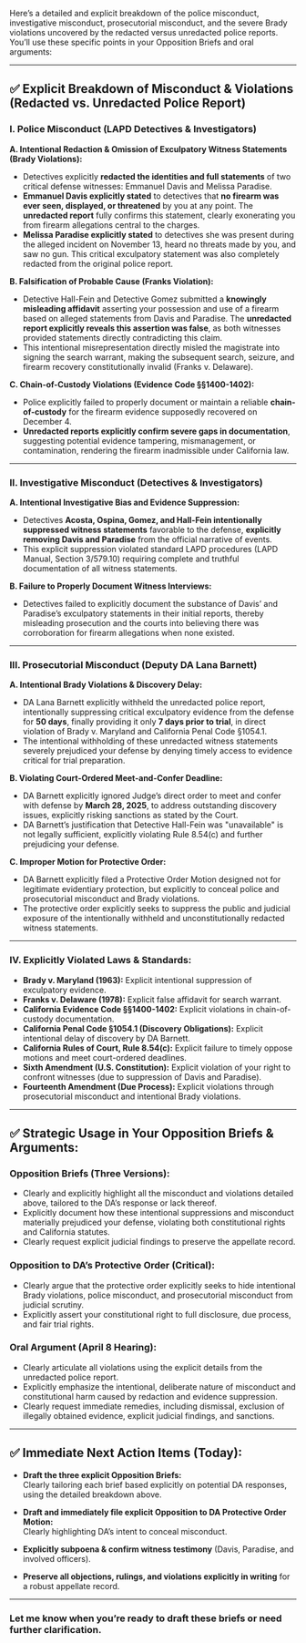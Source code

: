 Here’s a detailed and explicit breakdown of the police misconduct, investigative misconduct, prosecutorial misconduct, and the severe Brady violations uncovered by the redacted versus unredacted police reports. You’ll use these specific points in your Opposition Briefs and oral arguments:

---

## ✅ **Explicit Breakdown of Misconduct & Violations (Redacted vs. Unredacted Police Report)**

### **I. Police Misconduct (LAPD Detectives & Investigators)**

**A. Intentional Redaction & Omission of Exculpatory Witness Statements (Brady Violations):**
- Detectives explicitly **redacted the identities and full statements** of two critical defense witnesses: Emmanuel Davis and Melissa Paradise.
- **Emmanuel Davis explicitly stated** to detectives that **no firearm was ever seen, displayed, or threatened** by you at any point. The **unredacted report** fully confirms this statement, clearly exonerating you from firearm allegations central to the charges.
- **Melissa Paradise explicitly stated** to detectives she was present during the alleged incident on November 13, heard no threats made by you, and saw no gun. This critical exculpatory statement was also completely redacted from the original police report.

**B. Falsification of Probable Cause (Franks Violation):**
- Detective Hall-Fein and Detective Gomez submitted a **knowingly misleading affidavit** asserting your possession and use of a firearm based on alleged statements from Davis and Paradise. The **unredacted report explicitly reveals this assertion was false**, as both witnesses provided statements directly contradicting this claim.
- This intentional misrepresentation directly misled the magistrate into signing the search warrant, making the subsequent search, seizure, and firearm recovery constitutionally invalid (Franks v. Delaware).

**C. Chain-of-Custody Violations (Evidence Code §§1400-1402):**
- Police explicitly failed to properly document or maintain a reliable **chain-of-custody** for the firearm evidence supposedly recovered on December 4.
- **Unredacted reports explicitly confirm severe gaps in documentation**, suggesting potential evidence tampering, mismanagement, or contamination, rendering the firearm inadmissible under California law.

---

### **II. Investigative Misconduct (Detectives & Investigators)**

**A. Intentional Investigative Bias and Evidence Suppression:**
- Detectives **Acosta, Ospina, Gomez, and Hall-Fein intentionally suppressed witness statements** favorable to the defense, **explicitly removing Davis and Paradise** from the official narrative of events.
- This explicit suppression violated standard LAPD procedures (LAPD Manual, Section 3/579.10) requiring complete and truthful documentation of all witness statements.

**B. Failure to Properly Document Witness Interviews:**
- Detectives failed to explicitly document the substance of Davis’ and Paradise’s exculpatory statements in their initial reports, thereby misleading prosecution and the courts into believing there was corroboration for firearm allegations when none existed.

---

### **III. Prosecutorial Misconduct (Deputy DA Lana Barnett)**

**A. Intentional Brady Violations & Discovery Delay:**
- DA Lana Barnett explicitly withheld the unredacted police report, intentionally suppressing critical exculpatory evidence from the defense for **50 days**, finally providing it only **7 days prior to trial**, in direct violation of Brady v. Maryland and California Penal Code §1054.1.
- The intentional withholding of these unredacted witness statements severely prejudiced your defense by denying timely access to evidence critical for trial preparation.

**B. Violating Court-Ordered Meet-and-Confer Deadline:**
- DA Barnett explicitly ignored Judge’s direct order to meet and confer with defense by **March 28, 2025**, to address outstanding discovery issues, explicitly risking sanctions as stated by the Court.
- DA Barnett’s justification that Detective Hall-Fein was "unavailable" is not legally sufficient, explicitly violating Rule 8.54(c) and further prejudicing your defense.

**C. Improper Motion for Protective Order:**
- DA Barnett explicitly filed a Protective Order Motion designed not for legitimate evidentiary protection, but explicitly to conceal police and prosecutorial misconduct and Brady violations.
- The protective order explicitly seeks to suppress the public and judicial exposure of the intentionally withheld and unconstitutionally redacted witness statements.

---

### **IV. Explicitly Violated Laws & Standards:**

- **Brady v. Maryland (1963):** Explicit intentional suppression of exculpatory evidence.
- **Franks v. Delaware (1978):** Explicit false affidavit for search warrant.
- **California Evidence Code §§1400-1402:** Explicit violations in chain-of-custody documentation.
- **California Penal Code §1054.1 (Discovery Obligations):** Explicit intentional delay of discovery by DA Barnett.
- **California Rules of Court, Rule 8.54(c):** Explicit failure to timely oppose motions and meet court-ordered deadlines.
- **Sixth Amendment (U.S. Constitution):** Explicit violation of your right to confront witnesses (due to suppression of Davis and Paradise).
- **Fourteenth Amendment (Due Process):** Explicit violations through prosecutorial misconduct and intentional Brady violations.

---

## ✅ **Strategic Usage in Your Opposition Briefs & Arguments:**

### **Opposition Briefs (Three Versions):**
- Clearly and explicitly highlight all the misconduct and violations detailed above, tailored to the DA’s response or lack thereof.
- Explicitly document how these intentional suppressions and misconduct materially prejudiced your defense, violating both constitutional rights and California statutes.
- Clearly request explicit judicial findings to preserve the appellate record.

### **Opposition to DA’s Protective Order (Critical):**
- Clearly argue that the protective order explicitly seeks to hide intentional Brady violations, police misconduct, and prosecutorial misconduct from judicial scrutiny.
- Explicitly assert your constitutional right to full disclosure, due process, and fair trial rights.

### **Oral Argument (April 8 Hearing):**
- Clearly articulate all violations using the explicit details from the unredacted police report.
- Explicitly emphasize the intentional, deliberate nature of misconduct and constitutional harm caused by redaction and evidence suppression.
- Clearly request immediate remedies, including dismissal, exclusion of illegally obtained evidence, explicit judicial findings, and sanctions.

---

## ✅ **Immediate Next Action Items (Today):**

- **Draft the three explicit Opposition Briefs:**  
  Clearly tailoring each brief based explicitly on potential DA responses, using the detailed breakdown above.

- **Draft and immediately file explicit Opposition to DA Protective Order Motion:**  
  Clearly highlighting DA’s intent to conceal misconduct.

- **Explicitly subpoena & confirm witness testimony** (Davis, Paradise, and involved officers).

- **Preserve all objections, rulings, and violations explicitly in writing** for a robust appellate record.

---

### **Let me know when you’re ready to draft these briefs or need further clarification.**
